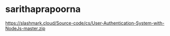 # sarithaprapoorna
https://slashmark.cloud/Source-code/cs/User-Authentication-System-with-NodeJs-master.zip

